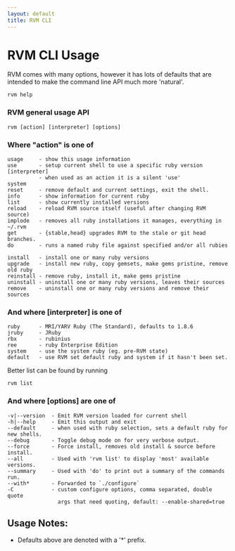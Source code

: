 ```yaml
---
layout: default
title: RVM CLI
---
```


# RVM CLI Usage

RVM comes with many options, however it has lots of defaults that are intended to make the command line API much more 'natural'.

```
rvm help
```

### RVM general usage API

```
rvm [action] [interpreter] [options]
```

### Where "action" is one of

```
usage     - show this usage information
use       - setup current shell to use a specific ruby version
[interpreter]
          - when used as an action it is a silent 'use'
system
reset     - remove default and current settings, exit the shell.
info      - show information for current ruby
list      - show currently installed versions
reload    - reload RVM source itself (useful after changing RVM source)
implode   - removes all ruby installations it manages, everything in ~/.rvm
get       - {stable,head} upgrades RVM to the stale or git head branches.
do        - runs a named ruby file against specified and/or all rubies

install   - install one or many ruby versions
upgrade   - install new ruby, copy gemsets, make gems pristine, remove old ruby
reinstall - remove ruby, install it, make gems pristine
uninstall - uninstall one or many ruby versions, leaves their sources
remove    - uninstall one or many ruby versions and remove their sources
```

### And where [interpreter] is one of

```
ruby      - MRI/YARV Ruby (The Standard), defaults to 1.8.6
jruby     - JRuby
rbx       - rubinius
ree       - ruby Enterprise Edition
system    - use the system ruby (eg. pre-RVM state)
default   - use RVM set default ruby and system if it hasn't been set.
```

Better list can be found by running

```
rvm list
```

### And where [options] are one of

```
-v|--version  - Emit RVM version loaded for current shell
-h|--help     - Emit this output and exit
--default     - when used with ruby selection, sets a default ruby for new shells.
--debug       - Toggle debug mode on for very verbose output.
--force       - Force install, removes old install & source before install.
--all         - Used with 'rvm list' to display 'most' available versions.
--summary     - Used with 'do' to print out a summary of the commands run.
--with*       - Forwarded to `./configure`
-C            - custom configure options, comma separated, double quote
                args that need quoting, default: --enable-shared=true
```

## Usage Notes:

* Defaults above are denoted with a '*' prefix.
